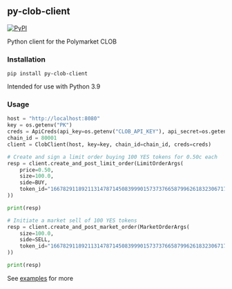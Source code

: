 ## py-clob-client

<a href='https://pypi.org/project/py-clob-client'>
    <img src='https://img.shields.io/pypi/v/py-clob-client.svg' alt='PyPI'/>
</a>

Python client for the Polymarket CLOB

### Installation

`pip install py-clob-client`

Intended for use with Python 3.9

### Usage

```py
host = "http://localhost:8080"
key = os.getenv("PK")
creds = ApiCreds(api_key=os.getenv("CLOB_API_KEY"), api_secret=os.getenv("CLOB_SECRET"), api_passphrase=os.getenv("CLOB_PASS_PHRASE"))
chain_id = 80001
client = ClobClient(host, key=key, chain_id=chain_id, creds=creds)

# Create and sign a limit order buying 100 YES tokens for 0.50c each
resp = client.create_and_post_limit_order(LimitOrderArgs(
    price=0.50,
    size=100.0,
    side=BUY,
    token_id="16678291189211314787145083999015737376658799626183230671758641503291735614088"
))

print(resp)

# Initiate a market sell of 100 YES tokens
resp = client.create_and_post_market_order(MarketOrderArgs(
    size=100.0,
    side=SELL,
    token_id="16678291189211314787145083999015737376658799626183230671758641503291735614088"
))

print(resp)
```

See [examples](examples/) for more
